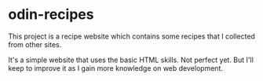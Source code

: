 # odin-recipes
This project is a recipe website which contains some recipes that I collected from other sites.

It's a simple website that uses the basic HTML skills. Not perfect yet. But I'll keep to improve it as I gain more knowledge on web development.